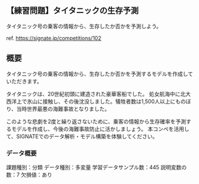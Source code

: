 ## 【練習問題】タイタニックの生存予測

タイタニック号の乗客の情報から、生存したか否かを予測しよう。

ref. https://signate.jp/competitions/102

## 概要

タイタニック号の乗客の情報から、生存したか否かを予測するモデルを作成していただきます。

タイタニックは、20世紀初頭に建造された豪華客船でした。
処女航海中に北大西洋上で氷山に接触し、その後沈没しました。犠牲者数は1,500人以上にものぼり、当時世界最悪の海難事故となりました。

このような悲劇を2度と繰り返さないために、乗客の情報から生存確率を予測するモデルを作成し、今後の海難事故防止に活かしましょう。
本コンペを活用して、SIGNATEでのデータ解析・モデル構築を体験してください。

### データ概要

課題種別：分類
データ種別：多変量
学習データサンプル数：445
説明変数の数：7
欠損値：あり
